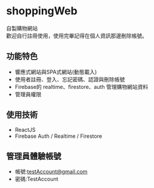# shoppingWeb
自製購物網站<br>
歡迎自行註冊使用，使用完畢記得在個人資訊那邊刪除帳號。

## 功能特色
- 響應式網站與SPA式網站(動態載入)
- 使用者註冊、登入、忘記密碼、認證與刪除帳號
- Firebase的 realtime、firestore、auth 管理購物網站資料
- 管理員權限

## 使用技術
- ReactJS
- Firebase Auth / Realtime / Firestore

## 管理員體驗帳號
- 帳號:testAccount@gmail.com
- 密碼:TestAccount

